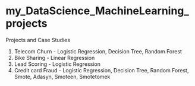 # my_DataScience_MachineLearning_projects
Projects and Case Studies
1. Telecom Churn - Logistic Regression, Decision Tree, Random Forest
2. Bike Sharing - Linear Regression
3. Lead Scoring - Logistic Regression
4. Credit card Fraud - Logistic Regression, Decision Tree, Random Forest, Smote, Adasyn, Smoteen, Smotetomek
